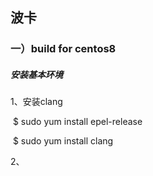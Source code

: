 ## 波卡

### 一）build for centos8

##### 安装基本环境

1、安装clang 

​	$ sudo yum install epel-release 

​	$ sudo yum install clang

2、


